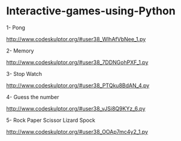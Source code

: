 # Interactive-games-using-Python

1- Pong

http://www.codeskulptor.org/#user38_WlhAfVbNee_1.py

2- Memory

http://www.codeskulptor.org/#user38_7DDNGohPXF_1.py

3- Stop Watch

http://www.codeskulptor.org/#user38_PTQku8BdAN_4.py

4- Guess the number

http://www.codeskulptor.org/#user38_vJSi8Q9KYz_6.py

5- Rock Paper Scissor Lizard Spock

http://www.codeskulptor.org/#user38_OOAp7mc4y2_1.py

